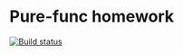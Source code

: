 # Pure-func homework

[![Build status](https://ci.appveyor.com/api/projects/status/2r7611xayt84rx1d?svg=true)](https://ci.appveyor.com/project/Speeddy1984/test-ci1)
